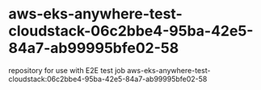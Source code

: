 # aws-eks-anywhere-test-cloudstack-06c2bbe4-95ba-42e5-84a7-ab99995bfe02-58
repository for use with E2E test job aws-eks-anywhere-test-cloudstack:06c2bbe4-95ba-42e5-84a7-ab99995bfe02-58
